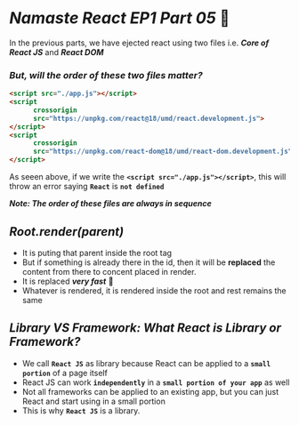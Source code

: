 # _Namaste React EP1 Part 05_ 🚀

In the previous parts, we have ejected react using two files i.e. <b><i>Core of React JS</b></i> and <b><i>React DOM</b></i>

### _But, will the order of these two files matter?_
<b>


```html
<script src="./app.js"></script>
<script
      crossorigin
      src="https://unpkg.com/react@18/umd/react.development.js">
</script>
<script
      crossorigin
      src="https://unpkg.com/react-dom@18/umd/react-dom.development.js">
</script>
```
</b>


As seeen above, if we write the <b>`<script src="./app.js"></script>`</b>, this will throw an error saying <b>`React`</b> is <b>`not defined`</b>


**_Note: The order of these files are always in sequence_**

## _Root.render(parent)_
- It is puting that parent inside the root tag
- But if something is already there in the id, then it will be **replaced** the content from there to concent placed in render.
- It is replaced **_very fast_** 🚀
- Whatever is rendered, it is rendered inside the root and rest remains the same

## _Library VS Framework: What React is Library or Framework?_
- We call <b>`React JS`</b> as library because React can be applied to a <b>`small portion`</b> of a page itself 
- React JS can work <b>`independently`</b> in a <b>`small portion of your app`</b> as well
- Not all frameworks can be applied to an existing app, but you can just React and start using in a small portion 
- This is why <b>`React JS`</b> is a library.










 

